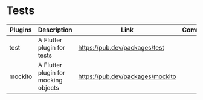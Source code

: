 # Tests

| Plugins | Description | Link | Comments |
| --- | --- | --- | --- |
| test | A Flutter plugin for tests | https://pub.dev/packages/test |
| mockito | A Flutter plugin for mocking objects | https://pub.dev/packages/mockito |
